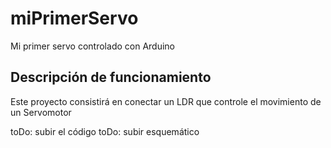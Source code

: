# miPrimerServo
Mi primer servo controlado con Arduino

## Descripción de funcionamiento

Este proyecto consistirá en conectar un LDR que controle el movimiento de un Servomotor

toDo: subir el código
toDo: subir esquemático
